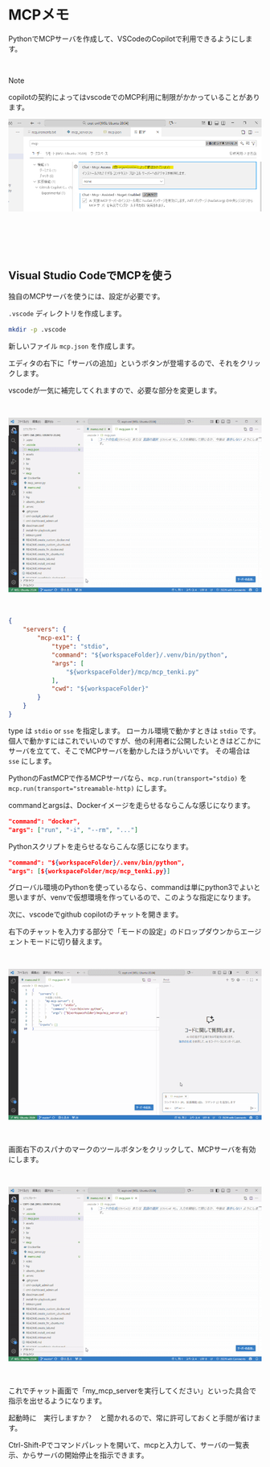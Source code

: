# MCPメモ

PythonでMCPサーバを作成して、VSCodeのCopilotで利用できるようにします。

<br>

> [!NOTE]
>
> copilotの契約によってはvscodeでのMCP利用に制限がかかっていることがあります。
>
> ![vscode](/assets/mcp_vscode_organization.png)

<br>

<br><br>

## Visual Studio CodeでMCPを使う

独自のMCPサーバを使うには、設定が必要です。

`.vscode` ディレクトリを作成します。

```bash
mkdir -p .vscode
```

新しいファイル `mcp.json` を作成します。

エディタの右下に「サーバの追加」というボタンが登場するので、それをクリックします。

vscodeが一気に補完してくれますので、必要な部分を変更します。

<br>

![vscode](/assets/mcp_vscode_workspace.gif)

<br>

```json
{
    "servers": {
        "mcp-ex1": {
            "type": "stdio",
            "command": "${workspaceFolder}/.venv/bin/python",
            "args": [
                "${workspaceFolder}/mcp/mcp_tenki.py"
            ],
            "cwd": "${workspaceFolder}"
        }
    }
}
```

type は `stdio` or `sse` を指定します。
ローカル環境で動かすときは `stdio` です。
個人で動かすにはこれでいいのですが、他の利用者に公開したいときはどこかにサーバを立てて、そこでMCPサーバを動かしたほうがいいです。
その場合は `sse` にします。

PythonのFastMCPで作るMCPサーバなら、`mcp.run(transport="stdio)` を `mcp.run(transport="streamable-http)` にします。

commandとargsは、Dockerイメージを走らせるならこんな感じになります。

```json
"command": "docker",
"args": ["run", "-i", "--rm", "..."]
```

Pythonスクリプトを走らせるならこんな感じになります。

```json
"command": "${workspaceFolder}/.venv/bin/python",
"args": [${workspaceFolder/mcp/mcp_tenki.py}]
```

グローバル環境のPythonを使っているなら、commandは単にpython3でよいと思いますが、venvで仮想環境を作っているので、このような指定になります。


次に、vscodeでgithub copilotのチャットを開きます。

右下のチャットを入力する部分で「モードの設定」のドロップダウンからエージェントモードに切り替えます。

<br>

![agent](/assets/mcp_vscode_chat_mode.gif)

<br>

画面右下のスパナのマークのツールボタンをクリックして、MCPサーバを有効にします。

<br>

![vscode](/assets/mcp_vscode_workspace.gif)

<br>

これでチャット画面で「my_mcp_serverを実行してください」といった具合で指示を出せるようになります。

起動時に　実行しますか？　と聞かれるので、常に許可しておくと手間が省けます。

Ctrl-Shift-Pでコマンドパレットを開いて、mcpと入力して、サーバの一覧表示、からサーバの開始停止を指示できます。
